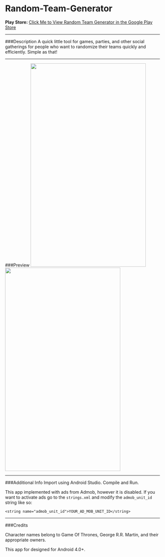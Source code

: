 # Random-Team-Generator
<b>Play Store: </b>[Click Me to View Random Team Generator in the Google Play Store](https://play.google.com/store/apps/details?id=com.marcochin.teamrandomizer)

---

###Description
A quick little tool for games, parties, and other social gatherings for people who want to randomize their teams quickly and efficiently. Simple as that!

---

###Preview
<img src="http://i.imgur.com/BffoJld.png" width="375" height="663"/> <img src="http://i.imgur.com/s8ZyNdA.png" width="375" height="663"/>

---

###Additional Info
Import using Android Studio. Compile and Run.

This app implemented with ads from Admob, however it is disabled. 
If you want to activate ads go to the `strings.xml` and modify the `admob_unit_id` string like so:

`<string name="admob_unit_id">YOUR_AD_MOB_UNIT_ID</string>`

---

###Credits

Character names belong to Game Of Thrones, George R.R. Martin, and their appropriate owners. 

This app for designed for Android 4.0+.

